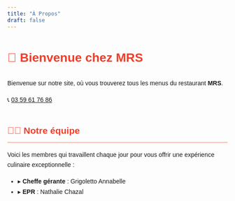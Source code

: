 ```yaml
---
title: "À Propos"
draft: false
---
```


<div class="about-page max-w-3xl mx-auto px-4 py-8">

# 👋 Bienvenue chez MRS

<p class="text-xl mb-6">Bienvenue sur notre site, où vous trouverez tous les menus du restaurant <strong class="text-orange-600">MRS</strong>.</p>

<div class="bg-orange-50 border-l-4 border-orange-500 px-4 py-3 mb-6">
  <div class="flex items-center">
    <span class="text-orange-500 mr-2">📞</span>
    <span><strong></strong> <a href="tel:+3359617686" class="bg-orange-100 text-orange-800 px-2 py-1 rounded hover:bg-orange-200 transition">03 59 61 76 86</a></span>
  </div>
</div>

## 👨‍🍳 Notre équipe

<p class="mb-4">Voici les membres qui travaillent chaque jour pour vous offrir une expérience culinaire exceptionnelle :</p>

<ul class="space-y-3 pl-5">
  <li class="relative pl-6">
    <span class="absolute left-0 text-orange-500">▸</span>
    <strong class="text-orange-600">Cheffe gérante</strong> : Grigoletto Annabelle
  </li>
  <li class="relative pl-6">
    <span class="absolute left-0 text-orange-500">▸</span>
    <strong class="text-orange-600">EPR</strong> : Nathalie Chazal
  </li>
</ul>

</div>

<style>
.about-page {
  font-family: 'Plus Jakarta Sans', sans-serif;
  line-height: 1.7;
}
.about-page h1 {
  color: #f53c28;
  margin-bottom: 1.5rem;
}
.about-page h2 {
  color: #f53c28;
  margin-top: 2.5rem;
  margin-bottom: 1rem;
  border-bottom: 2px solid #f9b8ab;
  padding-bottom: 0.5rem;
}
</style>